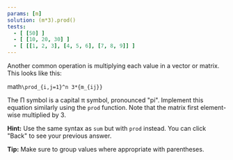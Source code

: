 ```yaml
---
params: [m]
solution: (m*3).prod()
tests:
  - [ [50] ]
  - [ [10, 20, 30] ]
  - [ [[1, 2, 3], [4, 5, 6], [7, 8, 9]] ]
---
```


Another common operation is multiplying each value in a vector or matrix. This looks like this:

math`\prod_{i,j=1}^n 3*{m_{ij}}`

The Π symbol is a capital π symbol, pronounced "pi". Implement this equation similarly using the `prod` function. Note that the matrix first element-wise multiplied by 3.

**Hint:** Use the same syntax as `sum` but with `prod` instead. You can click "Back" to see your previous answer.

**Tip:** Make sure to group values where appropriate with parentheses.
